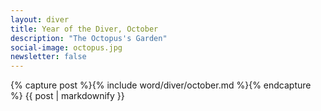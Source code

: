 ```yaml
---
layout: diver
title: Year of the Diver, October
description: "The Octopus's Garden"
social-image: octopus.jpg
newsletter: false
---
```


<section class="diver-section mw8 center relative">
  <div class="measure-wide center">
    {% capture post %}{% include word/diver/october.md %}{% endcapture %}
    {{ post | markdownify }}
  </div>
</section>
